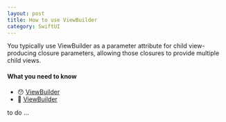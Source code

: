 ```yaml
---
layout: post
title: How to use ViewBuilder
category: SwiftUI
---
```


You typically use ViewBuilder as a parameter attribute for child view-producing closure parameters, allowing those closures to provide multiple child views. 

#### What you need to know

- 😯 [ViewBuilder](https://swiftontap.com/viewbuilder)
-  [ViewBuilder](https://developer.apple.com/documentation/swiftui/viewbuilder)

to do ...